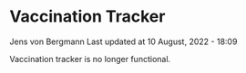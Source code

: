 Vaccination Tracker
================
Jens von Bergmann
Last updated at 10 August, 2022 - 18:09

Vaccination tracker is no longer functional.
